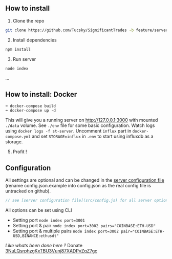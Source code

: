 ## How to install
1. Clone the repo

```bash
git clone https://github.com/Tucsky/SignificantTrades -b feature/server api/
```

2. Install dependencies

```bash
npm install
```

3. Run server

```bash
node index
```

...

## How to install: Docker

```
➜ docker-compose build
➜ docker-compose up -d
```
This will give you a running server on <http://127.0.0.1:3000> with mounted `./data` volume.
See `./env` file for some basic configuration.
Watch logs using `docker logs -f st-server`.
Uncomment `influx` part in `docker-compose.yml` and set `STORAGE=influx` in `.env` to start using influxdb as a storage.

5. Profit !

## Configuration
All settings are optional and can be changed in the [server configuration file](config.json.example) (rename config.json.example into config.json as the real config file is untracked on github).

```js
// see [server configuration file](src/config.js) for all server options
```

All options can be set using CLI
- Setting port `node index port=3001`
- Setting port & pair `node index port=3002 pairs="COINBASE:ETH-USD"`
- Setting port & multiple pairs `node index port=3002 pair="COINBASE:ETH-USD,BINANCE:ethusdt"`

*Like whats been done here ?* Donate<br>
[3NuLQsrphzgKxTBU3Vunj87XADPvZqZ7gc](bitcoin:3NuLQsrphzgKxTBU3Vunj87XADPvZqZ7gc)
